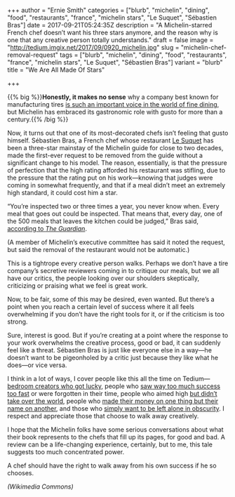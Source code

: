 +++
author = "Ernie Smith"
categories = ["blurb", "michelin", "dining", "food", "restaurants", "france", "michelin stars", "Le Suquet", "Sébastien Bras"]
date = 2017-09-21T05:24:35Z
description = "A Michelin-starred French chef doesn’t want his three stars anymore, and the reason why is one that any creative person totally understands."
draft = false
image = "http://tedium.imgix.net/2017/09/0920_michelin.jpg"
slug = "michelin-chef-removal-request"
tags = ["blurb", "michelin", "dining", "food", "restaurants", "france", "michelin stars", "Le Suquet", "Sébastien Bras"]
variant = "blurb"
title = "We Are All Made Of Stars"

+++

{{% big %}}**Honestly, it makes no sense** why a company best known for manufacturing tires [is such an important voice in the world of fine dining](http://tedium.co/2015/04/09/michelin-guide-unusual-side-businesses/), but Michelin has embraced its gastronomic role with gusto for more than a century.{{% /big %}}

Now, it turns out that one of its most-decorated chefs isn’t feeling that gusto himself. Sébastien Bras, a French chef whose restaurant [Le Suquet](http://www.bras.fr/en/en-le-suquet) has been a three-star mainstay of the Michelin guide for close to two decades, made the first-ever request to be removed from the guide without a significant change to his model. The reason, essentially, is that the pressure of perfection that the high rating afforded his restaurant was stifling, due to the pressure that the rating put on his work—knowing that judges were coming in somewhat frequently, and that if a meal didn’t meet an extremely high standard, it could cost him a star.

“You’re inspected two or three times a year, you never know when. Every meal that goes out could be inspected. That means that, every day, one of the 500 meals that leaves the kitchen could be judged,” Bras said, [according to *The Guardian*](https://www.theguardian.com/world/2017/sep/20/sebastien-bras-french-chef-three-michelin-stars-le-suquet-laguiole).

(A member of Michelin’s executive committee has said it noted the request, but said the removal of the restaurant would not be automatic.)

This is a tightrope every creative person walks. Perhaps we don’t have a tire company’s secretive reviewers coming in to critique our meals, but we all have our critics, the people looking over our shoulders skeptically, criticizing or praising what we feel is great work.

Now, to be fair, some of this may be desired, even wanted. But there’s a point when you reach a certain level of success where it all feels overwhelming if you don’t have the right tools for it, or if the criticism is too strong.

Sure, interest is good. But if you’re creating at a point where the response to your work overwhelms the creative process, good or bad, it can suddenly feel like a threat. Sébastien Bras is just like everyone else in a way—he doesn’t want to be pigeonholed by a critic just because they like what he does—or vice versa.

I think in a lot of ways, I cover people like this all the time on Tedium—[bedroom creators who got lucky](http://tedium.co/2017/02/09/paint-shop-pro-shareware-history/), people who [saw way too much success too fast](http://tedium.co/2015/02/17/early-internet-history-tales/) or were forgotten in their time, people who aimed high [but didn’t take over the world](http://tedium.co/2016/09/13/webtv-history-20th-anniversary/), people who [made their money on one thing but their name on another](http://tedium.co/2017/03/02/microsoft-frontpage-history-web-design-wysiwyg/), and those who [simply want to be left alone in obscurity](http://tedium.co/2015/01/06/meet-the-internets-first-hater/). I respect and appreciate those that choose to walk away creatively.

I hope that the Michelin folks have some serious conversations about what their book represents to the chefs that fill up its pages, for good and bad. A review can be a life-changing experience, certainly, but to me, this tale suggests too much concentrated power.

A chef should have the right to walk away from his own success if he so chooses.

*(Wikimedia Commons)*